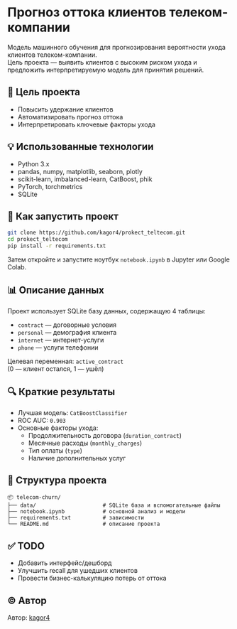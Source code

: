 # Прогноз оттока клиентов телеком-компании

Модель машинного обучения для прогнозирования вероятности ухода клиентов телеком-компании.  
Цель проекта — выявить клиентов с высоким риском ухода и предложить интерпретируемую модель для принятия решений.

## 🎯 Цель проекта

- Повысить удержание клиентов
- Автоматизировать прогноз оттока
- Интерпретировать ключевые факторы ухода

## 💡 Использованные технологии

- Python 3.x
- pandas, numpy, matplotlib, seaborn, plotly
- scikit-learn, imbalanced-learn, CatBoost, phik
- PyTorch, torchmetrics
- SQLite

## 🧪 Как запустить проект

```bash
git clone https://github.com/kagor4/prokect_teltecom.git
cd prokect_teltecom
pip install -r requirements.txt
```

Затем откройте и запустите ноутбук `notebook.ipynb` в Jupyter или Google Colab.

## 📊 Описание данных

Проект использует SQLite базу данных, содержащую 4 таблицы:
- `contract` — договорные условия
- `personal` — демография клиента
- `internet` — интернет-услуги
- `phone` — услуги телефонии

Целевая переменная: `active_contract`  
(0 — клиент остался, 1 — ушёл)

## 🔍 Краткие результаты

- Лучшая модель: `CatBoostClassifier`
- ROC AUC: `0.903`
- Основные факторы ухода:
  - Продолжительность договора (`duration_contract`)
  - Месячные расходы (`monthly_charges`)
  - Тип оплаты (`type`)
  - Наличие дополнительных услуг

## 📁 Структура проекта

```
📦 telecom-churn/
├── data/                     # SQLite база и вспомогательные файлы
├── notebook.ipynb            # основной анализ и модели
├── requirements.txt          # зависимости
└── README.md                 # описание проекта
```

## ✅ TODO

- Добавить интерфейс/дешборд
- Улучшить recall для ушедших клиентов
- Провести бизнес-калькуляцию потерь от оттока

## © Автор

Автор: [kagor4](https://github.com/kagor4)
